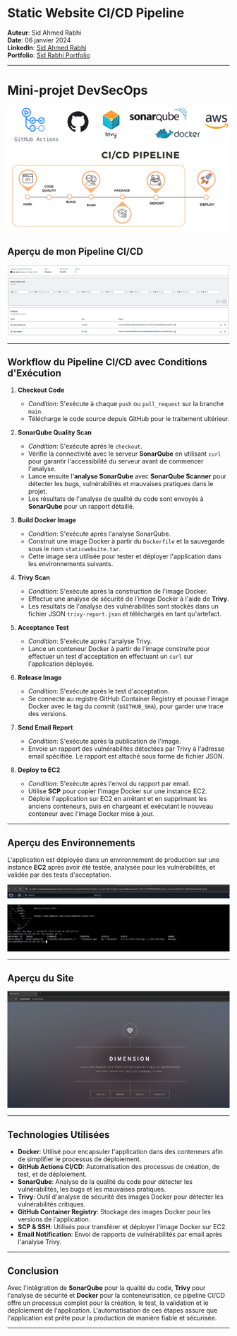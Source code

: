 # Static Website CI/CD Pipeline

**Auteur**: Sid Ahmed Rabhi  
**Date**: 06 janvier 2024  
**LinkedIn**: [Sid Ahmed Rabhi](https://www.linkedin.com/in/sid-ahmed-rabhi/)  
**Portfolio**: [Sid Rabhi Portfolio](https://www.sid-rabhi.fr/)

---

# Mini-projet DevSecOps

![pipeline ci/cd](images/CICD.png "pipeline ci/cd")

## Aperçu de mon Pipeline CI/CD

![pipeline ci/cd](images/pipeline.png "pipeline ci/cd")

---

## Workflow du Pipeline CI/CD avec Conditions d'Exécution

1. **Checkout Code**
   - *Condition*: S'exécute à chaque `push` ou `pull_request` sur la branche `main`.
   - Télécharge le code source depuis GitHub pour le traitement ultérieur.

2. **SonarQube Quality Scan**
   - *Condition*: S'exécute après le `checkout`.
   - Vérifie la connectivité avec le serveur **SonarQube** en utilisant `curl` pour garantir l'accessibilité du serveur avant de commencer l'analyse.
   - Lance ensuite l'**analyse SonarQube** avec **SonarQube Scanner** pour détecter les bugs, vulnérabilités et mauvaises pratiques dans le projet.
   - Les résultats de l'analyse de qualité du code sont envoyés à **SonarQube** pour un rapport détaillé.

3. **Build Docker Image**
   - *Condition*: S'exécute après l'analyse SonarQube.
   - Construit une image Docker à partir du `Dockerfile` et la sauvegarde sous le nom `staticwebsite.tar`.
   - Cette image sera utilisée pour tester et déployer l'application dans les environnements suivants.

4. **Trivy Scan**
   - *Condition*: S'exécute après la construction de l'image Docker.
   - Effectue une analyse de sécurité de l'image Docker à l'aide de **Trivy**.
   - Les résultats de l'analyse des vulnérabilités sont stockés dans un fichier JSON `trivy-report.json` et téléchargés en tant qu'artefact.

5. **Acceptance Test**
   - *Condition*: S'exécute après l'analyse Trivy.
   - Lance un conteneur Docker à partir de l'image construite pour effectuer un test d'acceptation en effectuant un `curl` sur l'application déployée.

6. **Release Image**
   - *Condition*: S'exécute après le test d'acceptation.
   - Se connecte au registre GitHub Container Registry et pousse l'image Docker avec le tag du commit (`$GITHUB_SHA`), pour garder une trace des versions.

7. **Send Email Report**
   - *Condition*: S'exécute après la publication de l'image.
   - Envoie un rapport des vulnérabilités détectées par Trivy à l'adresse email spécifiée. Le rapport est attaché sous forme de fichier JSON.

8. **Deploy to EC2**
   - *Condition*: S'exécute après l'envoi du rapport par email.
   - Utilise **SCP** pour copier l'image Docker sur une instance EC2.
   - Déploie l'application sur EC2 en arrêtant et en supprimant les anciens conteneurs, puis en chargeant et exécutant le nouveau conteneur avec l'image Docker mise à jour.

---

## Aperçu des Environnements

L'application est déployée dans un environnement de production sur une instance **EC2** après avoir été testée, analysée pour les vulnérabilités, et validée par des tests d'acceptation.

![webapp](images/heroku.png "webapp")

---

## Aperçu du Site

![webapp](images/website.png "webapp")

---

## Technologies Utilisées

- **Docker**: Utilisé pour encapsuler l'application dans des conteneurs afin de simplifier le processus de déploiement.
- **GitHub Actions CI/CD**: Automatisation des processus de création, de test, et de déploiement.
- **SonarQube**: Analyse de la qualité du code pour détecter les vulnérabilités, les bugs et les mauvaises pratiques.
- **Trivy**: Outil d'analyse de sécurité des images Docker pour détecter les vulnérabilités critiques.
- **GitHub Container Registry**: Stockage des images Docker pour les versions de l'application.
- **SCP & SSH**: Utilisés pour transférer et déployer l'image Docker sur EC2.
- **Email Notification**: Envoi de rapports de vulnérabilités par email après l'analyse Trivy.

---

## Conclusion

Avec l'intégration de **SonarQube** pour la qualité du code, **Trivy** pour l'analyse de sécurité et **Docker** pour la conteneurisation, ce pipeline CI/CD offre un processus complet pour la création, le test, la validation et le déploiement de l'application. L'automatisation de ces étapes assure que l'application est prête pour la production de manière fiable et sécurisée.

---

